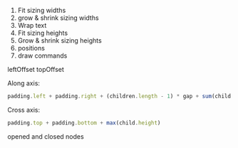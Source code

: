 1. Fit sizing widths
2. grow & shrink sizing widths
3. Wrap text
4. Fit sizing heights
5. Grow & shrink sizing heights
6. positions
7. draw commands

leftOffset
topOffset

Along axis:

```js
padding.left + padding.right + (children.length - 1) * gap + sum(child.width)
```

Cross axis:

```js
padding.top + padding.bottom + max(child.height)
```

opened and closed nodes
